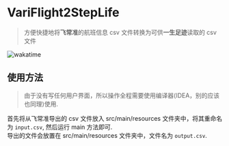 # VariFlight2StepLife

> 方便快捷地将**飞常准**的航班信息 csv 文件转换为可供**一生足迹**读取的 csv 文件

![wakatime](https://wakatime.com/badge/github/L1-An/Variflight2Steplife.svg)
## 使用方法

> 由于没有写任何用户界面，所以操作全程需要使用编译器(IDEA，别的应该也同理)使用.

首先将从飞常准导出的 csv 文件放入 src/main/resources 文件夹中，将其重命名为 `input.csv`, 然后运行 main 方法即可.  
导出的文件会放置在 src/main/resources 文件夹中，文件名为 `output.csv`.